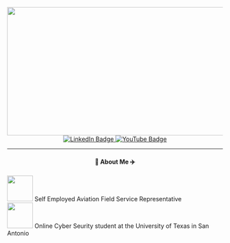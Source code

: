 <div align="center">
  <img src="https://media.giphy.com/media/yx5CGBdwXdCbjEf6li/giphy.gif" width="600" height="300"/>
</div>

<div align="center">
<div id="badges">
  <a href="https://www.linkedin.com/in/james-byler-23316764">
    <img src="https://img.shields.io/badge/LinkedIn-blue?style=for-the-badge&logo=linkedin&logoColor=white" alt="LinkedIn Badge"/>
  </a>
  <a href="https://www.instagram.com/skyler_fpv/">
    <img src="https://img.shields.io/badge/Instagram-E4405F?style=for-the-badge&logo=instagram&logoColor=white" alt="YouTube Badge"/>
  </a>
</div>

  ---
 
 #### :helicopter: About Me :airplane:
  
  </div>

   <img src="https://media.giphy.com/media/QTC2Q8aGF8heRQ4bbp/giphy.gif" width="60"> Self Employed Aviation Field Service Representative  
   <img src="https://media.giphy.com/media/H1Pl8OLbkQ2ZRHLO5w/giphy.gif" width="60"> Online Cyber Seurity student at the University of Texas in San Antonio 
 
</div>
